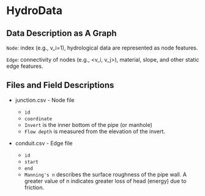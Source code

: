 # HydroData

## Data Description as A Graph

`Node`: index (e.g., v_i=1), hydrological data are represented as node features. 

`Edge`: connectivity of nodes (e.g., <v_i, v_j>), material, slope, and other static edge features. 


## Files and Field Descriptions

- junction.csv - Node file
  - `id`
  - `coordinate`
  - `Invert` is the inner bottom of the pipe (or manhole)
  - `Flow depth` is measured from the elevation of the invert.

- conduit.csv - Edge file
  - `id`
  - `start`
  - `end`
  - `Manning's n` describes the surface roughness of the pipe wall. A greater value of n indicates greater loss of head (energy) due to friction. 
